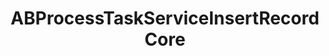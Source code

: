 ---
title: ABProcessTaskServiceInsertRecordCore
layout: module
mod: 'module:ABProcessTaskServiceInsertRecordCore'
category: process-tasks
---